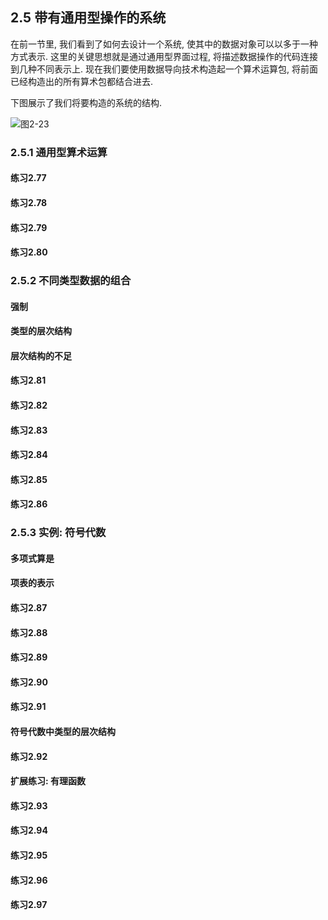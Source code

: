 ## 2.5 带有通用型操作的系统
在前一节里, 我们看到了如何去设计一个系统, 使其中的数据对象可以以多于一种方式表示. 这里的关键思想就是通过通用型界面过程, 将描述数据操作的代码连接到几种不同表示上. 现在我们要使用数据导向技术构造起一个算术运算包, 将前面已经构造出的所有算术包都结合进去.  

下图展示了我们将要构造的系统的结构.  

![图2-23](https://github.com/fiyc/StaticResource/blob/master/SICP_P_2_23.png?raw=true)  

### 2.5.1 通用型算术运算

#### 练习2.77

#### 练习2.78

#### 练习2.79

#### 练习2.80

### 2.5.2 不同类型数据的组合

#### 强制

#### 类型的层次结构

#### 层次结构的不足

#### 练习2.81

#### 练习2.82

#### 练习2.83

#### 练习2.84

#### 练习2.85

#### 练习2.86

### 2.5.3 实例: 符号代数

#### 多项式算是

#### 项表的表示

#### 练习2.87

#### 练习2.88

#### 练习2.89

#### 练习2.90

#### 练习2.91

#### 符号代数中类型的层次结构

#### 练习2.92

#### 扩展练习: 有理函数

#### 练习2.93

#### 练习2.94

#### 练习2.95

#### 练习2.96

#### 练习2.97



